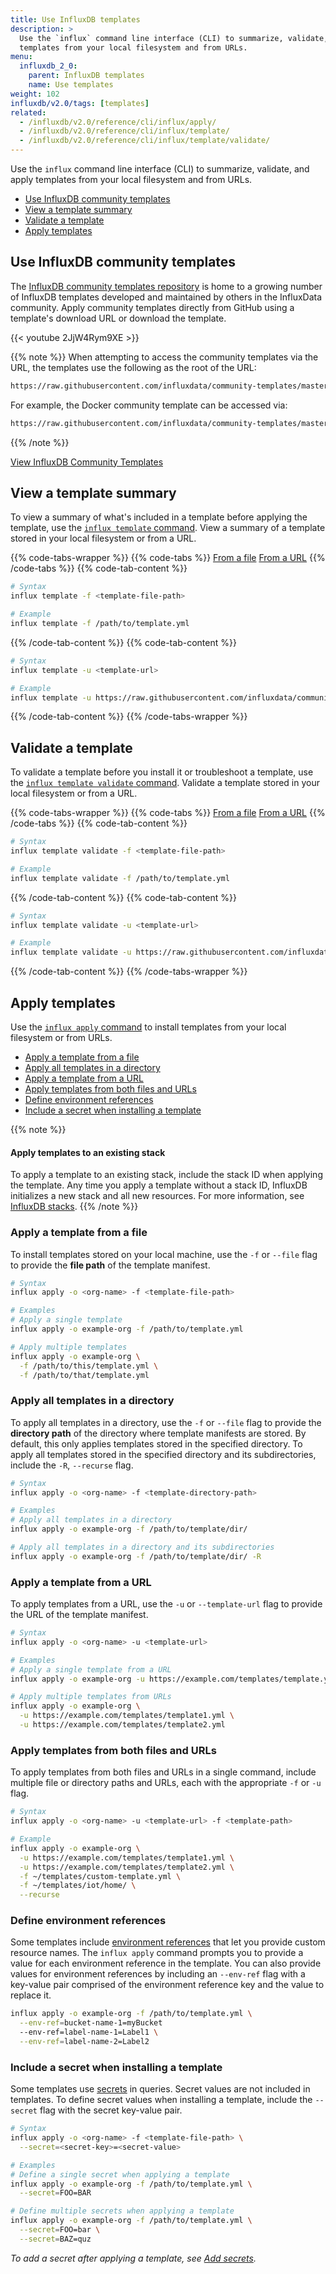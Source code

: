 ```yaml
---
title: Use InfluxDB templates
description: >
  Use the `influx` command line interface (CLI) to summarize, validate, and apply
  templates from your local filesystem and from URLs.
menu:
  influxdb_2_0:
    parent: InfluxDB templates
    name: Use templates
weight: 102
influxdb/v2.0/tags: [templates]
related:
  - /influxdb/v2.0/reference/cli/influx/apply/
  - /influxdb/v2.0/reference/cli/influx/template/
  - /influxdb/v2.0/reference/cli/influx/template/validate/
---
```


Use the `influx` command line interface (CLI) to summarize, validate, and apply
templates from your local filesystem and from URLs.

- [Use InfluxDB community templates](#use-influxdb-community-templates)
- [View a template summary](#view-a-template-summary)
- [Validate a template](#validate-a-template)
- [Apply templates](#apply-templates)


## Use InfluxDB community templates
The [InfluxDB community templates repository](https://github.com/influxdata/community-templates/)
is home to a growing number of InfluxDB templates developed and maintained by
others in the InfluxData community.
Apply community templates directly from GitHub using a template's download URL
or download the template.

{{< youtube 2JjW4Rym9XE >}}

{{% note %}}
When attempting to access the community templates via the URL, the templates use the following
as the root of the URL:

```sh
https://raw.githubusercontent.com/influxdata/community-templates/master/
```

For example, the Docker community template can be accessed via:

```sh
https://raw.githubusercontent.com/influxdata/community-templates/master/docker/docker.yml
```
{{% /note %}}

<a class="btn" href="https://github.com/influxdata/community-templates/" target="\_blank">View InfluxDB Community Templates</a>

## View a template summary
To view a summary of what's included in a template before applying the template,
use the [`influx template` command](/influxdb/v2.0/reference/cli/influx/template/).
View a summary of a template stored in your local filesystem or from a URL.

{{% code-tabs-wrapper %}}
{{% code-tabs %}}
[From a file](#)
[From a URL](#)
{{% /code-tabs %}}
{{% code-tab-content %}}
```sh
# Syntax
influx template -f <template-file-path>

# Example
influx template -f /path/to/template.yml
```
{{% /code-tab-content %}}
{{% code-tab-content %}}
```sh
# Syntax
influx template -u <template-url>

# Example
influx template -u https://raw.githubusercontent.com/influxdata/community-templates/master/linux_system/linux_system.yml
```
{{% /code-tab-content %}}
{{% /code-tabs-wrapper %}}

## Validate a template
To validate a template before you install it or troubleshoot a template, use
the [`influx template validate` command](/influxdb/v2.0/reference/cli/influx/template/validate/).
Validate a template stored in your local filesystem or from a URL.

{{% code-tabs-wrapper %}}
{{% code-tabs %}}
[From a file](#)
[From a URL](#)
{{% /code-tabs %}}
{{% code-tab-content %}}
```sh
# Syntax
influx template validate -f <template-file-path>

# Example
influx template validate -f /path/to/template.yml
```
{{% /code-tab-content %}}
{{% code-tab-content %}}
```sh
# Syntax
influx template validate -u <template-url>

# Example
influx template validate -u https://raw.githubusercontent.com/influxdata/community-templates/master/linux_system/linux_system.yml
```
{{% /code-tab-content %}}
{{% /code-tabs-wrapper %}}

## Apply templates
Use the [`influx apply` command](/influxdb/v2.0/reference/cli/influx/apply/) to install templates
from your local filesystem or from URLs.

- [Apply a template from a file](#apply-a-template-from-a-file)
- [Apply all templates in a directory](#apply-all-templates-in-a-directory)
- [Apply a template from a URL](#apply-a-template-from-a-url)
- [Apply templates from both files and URLs](#apply-templates-from-both-files-and-urls)
- [Define environment references](#define-environment-references)
- [Include a secret when installing a template](#include-a-secret-when-installing-a-template)

{{% note %}}
#### Apply templates to an existing stack
To apply a template to an existing stack, include the stack ID when applying the template.
Any time you apply a template without a stack ID, InfluxDB initializes a new stack
and all new resources.
For more information, see [InfluxDB stacks](/influxdb/v2.0/influxdb-templates/stacks/).
{{% /note %}}

### Apply a template from a file
To install templates stored on your local machine, use the `-f` or `--file` flag
to provide the **file path** of the template manifest.

```sh
# Syntax
influx apply -o <org-name> -f <template-file-path>

# Examples
# Apply a single template
influx apply -o example-org -f /path/to/template.yml

# Apply multiple templates
influx apply -o example-org \
  -f /path/to/this/template.yml \
  -f /path/to/that/template.yml
```

### Apply all templates in a directory
To apply all templates in a directory, use the `-f` or `--file` flag to provide
the **directory path** of the directory where template manifests are stored.
By default, this only applies templates stored in the specified directory.
To apply all templates stored in the specified directory and its subdirectories,
include the `-R`, `--recurse` flag.

```sh
# Syntax
influx apply -o <org-name> -f <template-directory-path>

# Examples
# Apply all templates in a directory
influx apply -o example-org -f /path/to/template/dir/

# Apply all templates in a directory and its subdirectories
influx apply -o example-org -f /path/to/template/dir/ -R
```

### Apply a template from a URL
To apply templates from a URL, use the `-u` or `--template-url` flag to provide the URL
of the template manifest.

```sh
# Syntax
influx apply -o <org-name> -u <template-url>

# Examples
# Apply a single template from a URL
influx apply -o example-org -u https://example.com/templates/template.yml

# Apply multiple templates from URLs
influx apply -o example-org \
  -u https://example.com/templates/template1.yml \
  -u https://example.com/templates/template2.yml
```

### Apply templates from both files and URLs
To apply templates from both files and URLs in a single command, include multiple
file or directory paths and URLs, each with the appropriate `-f` or `-u` flag.

```sh
# Syntax
influx apply -o <org-name> -u <template-url> -f <template-path>

# Example
influx apply -o example-org \
  -u https://example.com/templates/template1.yml \
  -u https://example.com/templates/template2.yml \
  -f ~/templates/custom-template.yml \
  -f ~/templates/iot/home/ \
  --recurse
```

### Define environment references
Some templates include [environment references](/influxdb/v2.0/influxdb-templates/create/#include-user-definable-resource-names) that let you provide custom resource names.
The `influx apply` command prompts you to provide a value for each environment
reference in the template.
You can also provide values for environment references by including an `--env-ref`
flag with a key-value pair comprised of the environment reference key and the
value to replace it.

```sh
influx apply -o example-org -f /path/to/template.yml \
  --env-ref=bucket-name-1=myBucket
  --env-ref=label-name-1=Label1 \
  --env-ref=label-name-2=Label2
```

### Include a secret when installing a template
Some templates use [secrets](/influxdb/v2.0/security/secrets/) in queries.
Secret values are not included in templates.
To define secret values when installing a template, include the `--secret` flag
with the secret key-value pair.

```sh
# Syntax
influx apply -o <org-name> -f <template-file-path> \
  --secret=<secret-key>=<secret-value>

# Examples
# Define a single secret when applying a template
influx apply -o example-org -f /path/to/template.yml \
  --secret=FOO=BAR

# Define multiple secrets when applying a template
influx apply -o example-org -f /path/to/template.yml \
  --secret=FOO=bar \
  --secret=BAZ=quz
```

_To add a secret after applying a template, see [Add secrets](/influxdb/v2.0/security/secrets/manage-secrets/add/)._
